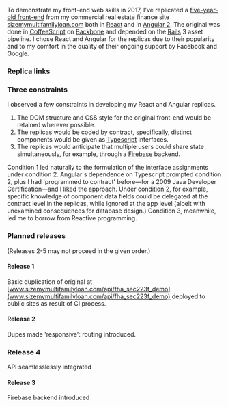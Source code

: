 To demonstrate my front-end web skills in 2017, I've replicated a [five-year-old front-end](http://www.sizemymultifamilyloan.com/api/fha_sec223f_demo) from my commercial real estate finance site [sizemymultifamilyloan.com](http://www.sizemymultifamilyloan.com) both in [React](https://facebook.github.io/react) and in [Angular 2](https://angular.io). The original was done in [CoffeeScript](http://coffeescript.org) on [Backbone](http://backbonejs.org) and depended on the [Rails](http://guides.rubyonrails.org/index.html) 3 asset pipeline. I chose React and Angular for the replicas due to their popularity and to my comfort in the quality of their ongoing support by Facebook and Google.

### Replica links

### Three constraints

I observed a few constraints in developing my React and Angular replicas.

1. The DOM structure and CSS style for the original front-end would be retained wherever possible.
2. The replicas would be coded by contract, specifically, distinct components would be given as [Typescript](https://www.typescriptlang.org) interfaces.
3. The replicas would anticipate that multiple users could share state simultaneously, for example, through a [Firebase](https://firebase.google.com) backend. 

Condition 1 led naturally to the formulation of the interface assignments under condition 2. Angular's dependence on Typescript prompted condition 2, plus I had 'programmed to contract' before&mdash;for a 2009 Java Developer Certification&mdash;and I liked the approach. Under condition 2, for example, specific knowledge of component data fields could be delegated at the contract level in the replicas, while ignored at the app level (albeit with unexamined consequences for database design.) Condition 3, meanwhile, led me to borrow from Reactive programming.

### Planned releases

(Releases 2-5 may not proceed in the given order.)

#### Release 1
Basic duplication of original at [www.sizemymultifamilyloan.com/api/fha_sec223f_demo](www.sizemymultifamilyloan.com/api/fha_sec223f_demo) deployed to public sites as result of CI process.
#### Release 2
Dupes made 'responsive': routing introduced.
### Release 4
API seamlesslessly integrated
#### Release 3
Firebase backend introduced


